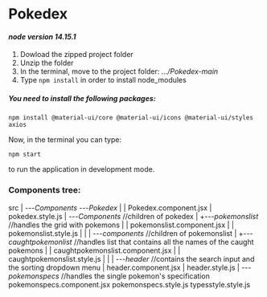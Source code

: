 # Pokedex

#### _node version 14.15.1_

1. Dowload the zipped project folder
2. Unzip the folder
3. In the terminal, move to the project folder:  _.../Pokedex-main_
4. Type `npm install` in order to install node_modules

##### You need to install the following packages:
`npm install @material-ui/core @material-ui/icons @material-ui/styles axios`

Now, in the terminal you can type:

`npm start`

to run the application in development mode.

### Components tree:

src
|
\---_Components_
    \---_Pokedex_
        |
        |   Pokedex.component.jsx
        |   pokedex.style.js
        |
        \---_Components_ //children of pokedex
            |
            +---_pokemonslist_  //handles the grid with pokemons
            |   |   pokemonslist.component.jsx
            |   |   pokemonslist.style.js
            |   |
            |   \---_components_  //children of pokemonslist
            |       +---_caughtpokemonlist_ //handles list that contains all the names of the caught pokemons
            |       |       caughtpokemonslist.component.jsx
            |       |       caughtpokemonslist.style.js
            |       |
            |       \---_header_  //contains the search input and the sorting dropdown menu
            |               header.component.jsx
            |               header.style.js
            |
            \---_pokemonspecs_  //handles the single pokemon's specification
                    pokemonspecs.component.jsx
                    pokemonspecs.style.js
                    typesstyle.style.js
